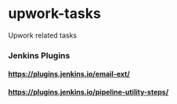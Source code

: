 # upwork-tasks
Upwork related tasks

### Jenkins Plugins
#### https://plugins.jenkins.io/email-ext/
#### https://plugins.jenkins.io/pipeline-utility-steps/
